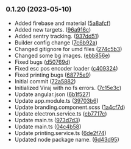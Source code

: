 ## <small>0.1.20 (2023-05-10)</small>

* Added firebase and material ([5a8afcf](https://github.com/swayambhu-innovations/VirajPosProduction/commit/5a8afcf))
* Added new targets. ([96a916c](https://github.com/swayambhu-innovations/VirajPosProduction/commit/96a916c))
* Added sentry tracking. ([937dd51](https://github.com/swayambhu-innovations/VirajPosProduction/commit/937dd51))
* Builder config change ([7c6b92a](https://github.com/swayambhu-innovations/VirajPosProduction/commit/7c6b92a))
* Changed gitignore for umd files ([274c5b3](https://github.com/swayambhu-innovations/VirajPosProduction/commit/274c5b3))
* Changed some bg images. ([ebb856e](https://github.com/swayambhu-innovations/VirajPosProduction/commit/ebb856e))
* Fixed bugs ([d50769d](https://github.com/swayambhu-innovations/VirajPosProduction/commit/d50769d))
* Fixed esc pos encoder loader ([c409324](https://github.com/swayambhu-innovations/VirajPosProduction/commit/c409324))
* Fixed printing bugs ([68775e9](https://github.com/swayambhu-innovations/VirajPosProduction/commit/68775e9))
* Initial commit ([72a5882](https://github.com/swayambhu-innovations/VirajPosProduction/commit/72a5882))
* Initialized Viraj with no fs errors. ([7c15e3c](https://github.com/swayambhu-innovations/VirajPosProduction/commit/7c15e3c))
* Update angular.json ([6b1f527](https://github.com/swayambhu-innovations/VirajPosProduction/commit/6b1f527))
* Update app.module.ts ([39703b6](https://github.com/swayambhu-innovations/VirajPosProduction/commit/39703b6))
* Update branding.component.scss ([1a4cf7d](https://github.com/swayambhu-innovations/VirajPosProduction/commit/1a4cf7d))
* Update electron.service.ts ([cb7717c](https://github.com/swayambhu-innovations/VirajPosProduction/commit/cb7717c))
* Update main.ts ([973d7d3](https://github.com/swayambhu-innovations/VirajPosProduction/commit/973d7d3))
* Update main.ts ([04c4b58](https://github.com/swayambhu-innovations/VirajPosProduction/commit/04c4b58))
* Update printing.service.ts ([6de2f74](https://github.com/swayambhu-innovations/VirajPosProduction/commit/6de2f74))
* Updated node package name. ([6d43d95](https://github.com/swayambhu-innovations/VirajPosProduction/commit/6d43d95))



